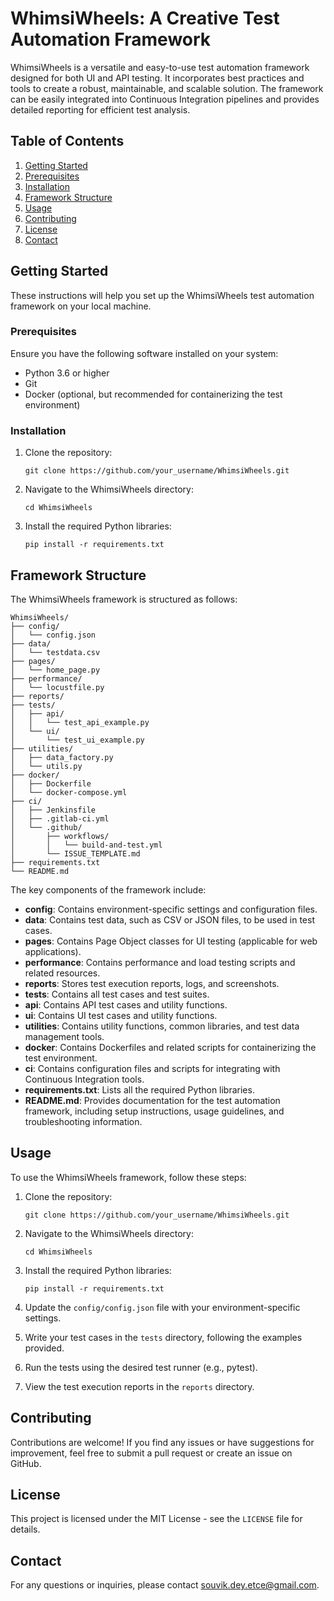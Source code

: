 # WhimsiWheels: A Creative Test Automation Framework

WhimsiWheels is a versatile and easy-to-use test automation framework designed for both UI and API testing. It incorporates best practices and tools to create a robust, maintainable, and scalable solution. The framework can be easily integrated into Continuous Integration pipelines and provides detailed reporting for efficient test analysis.

## Table of Contents

1.  [Getting Started](https://chat.openai.com/chat/ca996a5d-01d4-42af-a1f4-da5ae0afd913#getting-started)
2.  [Prerequisites](https://chat.openai.com/chat/ca996a5d-01d4-42af-a1f4-da5ae0afd913#prerequisites)
3.  [Installation](https://chat.openai.com/chat/ca996a5d-01d4-42af-a1f4-da5ae0afd913#installation)
4.  [Framework Structure](https://chat.openai.com/chat/ca996a5d-01d4-42af-a1f4-da5ae0afd913#framework-structure)
5.  [Usage](https://chat.openai.com/chat/ca996a5d-01d4-42af-a1f4-da5ae0afd913#usage)
6.  [Contributing](https://chat.openai.com/chat/ca996a5d-01d4-42af-a1f4-da5ae0afd913#contributing)
7.  [License](https://chat.openai.com/chat/ca996a5d-01d4-42af-a1f4-da5ae0afd913#license)
8.  [Contact](https://chat.openai.com/chat/ca996a5d-01d4-42af-a1f4-da5ae0afd913#contact)

## Getting Started

These instructions will help you set up the WhimsiWheels test automation framework on your local machine.

### Prerequisites

Ensure you have the following software installed on your system:

-   Python 3.6 or higher
-   Git
-   Docker (optional, but recommended for containerizing the test environment)

### Installation

1.  Clone the repository:


    `git clone https://github.com/your_username/WhimsiWheels.git` 

2.  Navigate to the WhimsiWheels directory:


    `cd WhimsiWheels` 

3.  Install the required Python libraries:


    `pip install -r requirements.txt` 

## Framework Structure

The WhimsiWheels framework is structured as follows:


```
WhimsiWheels/
├── config/
│   └── config.json
├── data/
│   └── testdata.csv
├── pages/
│   └── home_page.py
├── performance/
│   └── locustfile.py
├── reports/
├── tests/
│   ├── api/
│   │   └── test_api_example.py
│   └── ui/
│       └── test_ui_example.py
├── utilities/
│   ├── data_factory.py
│   └── utils.py
├── docker/
│   ├── Dockerfile
│   └── docker-compose.yml
├── ci/
│   ├── Jenkinsfile
│   ├── .gitlab-ci.yml
│   └── .github/
│       ├── workflows/
│       │   └── build-and-test.yml
│       └── ISSUE_TEMPLATE.md
├── requirements.txt
└── README.md 
```


The key components of the framework include:

-   **config**: Contains environment-specific settings and configuration files.
-   **data**: Contains test data, such as CSV or JSON files, to be used in test cases.
-   **pages**: Contains Page Object classes for UI testing (applicable for web applications).
-   **performance**: Contains performance and load testing scripts and related resources.
-   **reports**: Stores test execution reports, logs, and screenshots.
-   **tests**: Contains all test cases and test suites.
-   **api**: Contains API test cases and utility functions.
-   **ui**: Contains UI test cases and utility functions.
-   **utilities**: Contains utility functions, common libraries, and test data management tools.
-   **docker**: Contains Dockerfiles and related scripts for containerizing the test environment.
-   **ci**: Contains configuration files and scripts for integrating with Continuous Integration tools.
-   **requirements.txt**: Lists all the required Python libraries.
-   **README.md**: Provides documentation for the test automation framework, including setup instructions, usage guidelines, and troubleshooting information.

## Usage

To use the WhimsiWheels framework, follow these steps:

1.  Clone the repository:

	`git clone https://github.com/your_username/WhimsiWheels.git` 

2.  Navigate to the WhimsiWheels directory:

	`cd WhimsiWheels` 

3.  Install the required Python libraries:

	`pip install -r requirements.txt` 

4.  Update the `config/config.json` file with your environment-specific settings.
    
5.  Write your test cases in the `tests` directory, following the examples provided.
    
6.  Run the tests using the desired test runner (e.g., pytest).
    
7.  View the test execution reports in the `reports` directory.
    

## Contributing

Contributions are welcome! If you find any issues or have suggestions for improvement, feel free to submit a pull request or create an issue on GitHub.

## License

This project is licensed under the MIT License - see the `LICENSE` file for details.

## Contact

For any questions or inquiries, please contact souvik.dey.etce@gmail.com.